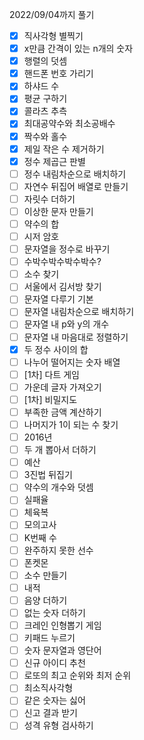 2022/09/04까지 풀기
- [x] 직사각형 별찍기
- [x] x만큼 간격이 있는 n개의 숫자
- [x] 행렬의 덧셈
- [x] 핸드폰 번호 가리기
- [x] 하샤드 수
- [x] 평균 구하기
- [x] 콜라츠 추측
- [x] 최대공약수와 최소공배수
- [x] 짝수와 홀수
- [x] 제일 작은 수 제거하기
- [x] 정수 제곱근 판별
- [ ] 정수 내림차순으로 배치하기
- [ ] 자연수 뒤집어 배열로 만들기
- [ ] 자릿수 더하기
- [ ] 이상한 문자 만들기
- [ ] 약수의 합
- [ ] 시저 암호
- [ ] 문자열을 정수로 바꾸기
- [ ] 수박수박수박수박수?
- [ ] 소수 찾기
- [ ] 서울에서 김서방 찾기
- [ ] 문자열 다루기 기본
- [ ] 문자열 내림차순으로 배치하기
- [ ] 문자열 내 p와 y의 개수
- [ ] 문자열 내 마음대로 정렬하기
- [x] 두 정수 사이의 합
- [ ] 나누어 떨어지는 숫자 배열
- [ ] [1차] 다트 게임
- [ ] 가운데 글자 가져오기
- [ ] [1차] 비밀지도
- [ ] 부족한 금액 계산하기
- [ ] 나머지가 1이 되는 수 찾기
- [ ] 2016년
- [ ] 두 개 뽑아서 더하기
- [ ] 예산
- [ ] 3진법 뒤집기
- [ ] 약수의 개수와 덧셈
- [ ] 실패율
- [ ] 체육복
- [ ] 모의고사
- [ ] K번째 수
- [ ] 완주하지 못한 선수
- [ ] 폰켓몬
- [ ] 소수 만들기
- [ ] 내적
- [ ] 음양 더하기
- [ ] 없는 숫자 더하기
- [ ] 크레인 인형뽑기 게임
- [ ] 키패드 누르기
- [ ] 숫자 문자열과 영단어
- [ ] 신규 아이디 추천
- [ ] 로또의 최고 순위와 최저 순위
- [ ] 최소직사각형
- [ ] 같은 숫자는 싫어
- [ ] 신고 결과 받기
- [ ] 성격 유형 검사하기
